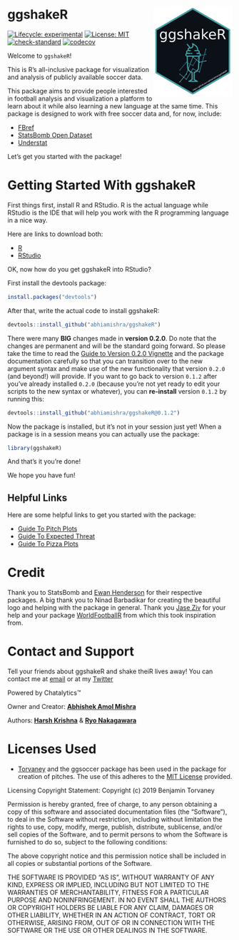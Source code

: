 
<!-- README.md is generated from README.Rmd. Please edit that file -->

# ggshakeR <img src="man/figures/logo.png" style="float:right; height:200px;">

<!-- badges: start -->

[![Lifecycle:
experimental](https://img.shields.io/badge/lifecycle-experimental-orange.svg)](https://lifecycle.r-lib.org/articles/stages.html#experimental)
[![License:
MIT](https://img.shields.io/badge/License-MIT-yellow.svg)](https://opensource.org/licenses/MIT)
[![check-standard](https://github.com/abhiamishra/ggshakeR/workflows/R-CMD-check/badge.svg)](https://github.com/abhiamishra/ggshakeR/actions)
[![codecov](https://codecov.io/gh/abhiamishra/ggshakeR/branch/main/graph/badge.svg?token=GO5918U56P)](https://codecov.io/gh/abhiamishra/ggshakeR)
<!-- badges: end -->

Welcome to `ggshakeR`!

This is R’s all-inclusive package for visualization and analysis of
publicly available soccer data.

This package aims to provide people interested in football analysis and
visualization a platform to learn about it while also learning a new
language at the same time. This package is designed to work with free
soccer data and, for now, include:

-   [FBref](https://fbref.com/en/)
-   [StatsBomb Open Dataset](https://github.com/statsbomb/StatsBombR)
-   [Understat](https://understat.com/)

Let’s get you started with the package!

# Getting Started With ggshakeR

First things first, install R and RStudio. R is the actual language
while RStudio is the IDE that will help you work with the R programming
language in a nice way.

Here are links to download both:

-   [R](https://www.r-project.org/)
-   [RStudio](https://www.rstudio.com/products/rstudio/download/)

OK, now how do you get ggshakeR into RStudio?

First install the devtools package:

``` r
install.packages("devtools")
```

After that, write the actual code to install ggshakeR:

``` r
devtools::install_github("abhiamishra/ggshakeR")
```

There were many **BIG** changes made in **version 0.2.0**. Do note that
the changes are permanent and will be the standard going forward. So
please take the time to read the [Guide to Version 0.2.0 Vignette]() and
the package documentation carefully so that you can transition over to
the new argument syntax and make use of the new functionality that
version `0.2.0` (and beyond!) will provide. If you want to go back to
version `0.1.2` after you’ve already installed `0.2.0` (because you’re
not yet ready to edit your scripts to the new syntax or whatever), you
can **re-install** version `0.1.2` by running this:

``` r
devtools::install_github("abhiamishra/ggshakeR@0.1.2")
```

Now the package is installed, but it’s not in your session just yet!
When a package is in a session means you can actually use the package:

``` r
library(ggshakeR)
```

And that’s it you’re done!

We hope you have fun!

## Helpful Links

Here are some helpful links to get you started with the package:

-   [Guide To Pitch
    Plots](https://abhiamishra.github.io/ggshakeR/articles/Guide_to_Pitch_Plots.html)
-   [Guide To Expected
    Threat](https://abhiamishra.github.io/ggshakeR/articles/Guide_to_Exp_Threat.html)
-   [Guide To Pizza
    Plots](https://abhiamishra.github.io/ggshakeR/articles/Guide_to_PizzaPlots.html)

# Credit

Thank you to StatsBomb and [Ewan Henderson](https://github.com/ewenme)
for their respective packages. A big thank you to Ninad Barbadikar for
creating the beautiful logo and helping with the package in general.
Thank you [Jase Ziv](https://github.com/JaseZiv) for your help and your
package [WorldFootballR](https://github.com/JaseZiv/worldfootballR) from
which this took inspiration from.

# Contact and Support

Tell your friends about ggshakeR and shake theiR lives away! You can
contact me at [email](abhiamishra0@gmail.com) or at my
[Twitter](https://twitter.com/MishraAbhiA)

Powered by Chatalytics:tm:

Owner and Creator: [**Abhishek Amol
Mishra**](https://github.com/abhiamishra)

Authors: [**Harsh Krishna**](https://github.com/harshkrishna17) & [**Ryo
Nakagawara**](https://github.com/Ryo-N7)

# Licenses Used

-   [Torvaney](https://github.com/Torvaney/ggsoccer) and the ggsoccer
    package has been used in the package for creation of pitches. The
    use of this adheres to the [MIT
    License](https://github.com/Torvaney/ggsoccer/blob/master/LICENSE.md)
    provided.

Licensing Copyright Statement: Copyright (c) 2019 Benjamin Torvaney

Permission is hereby granted, free of charge, to any person obtaining a
copy of this software and associated documentation files (the
“Software”), to deal in the Software without restriction, including
without limitation the rights to use, copy, modify, merge, publish,
distribute, sublicense, and/or sell copies of the Software, and to
permit persons to whom the Software is furnished to do so, subject to
the following conditions:

The above copyright notice and this permission notice shall be included
in all copies or substantial portions of the Software.

THE SOFTWARE IS PROVIDED “AS IS”, WITHOUT WARRANTY OF ANY KIND, EXPRESS
OR IMPLIED, INCLUDING BUT NOT LIMITED TO THE WARRANTIES OF
MERCHANTABILITY, FITNESS FOR A PARTICULAR PURPOSE AND NONINFRINGEMENT.
IN NO EVENT SHALL THE AUTHORS OR COPYRIGHT HOLDERS BE LIABLE FOR ANY
CLAIM, DAMAGES OR OTHER LIABILITY, WHETHER IN AN ACTION OF CONTRACT,
TORT OR OTHERWISE, ARISING FROM, OUT OF OR IN CONNECTION WITH THE
SOFTWARE OR THE USE OR OTHER DEALINGS IN THE SOFTWARE.
